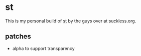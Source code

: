 # st

This is my personal build of [st](https://st.suckless.org) by the guys over at suckless.org.

## patches
- alpha to support transparency

